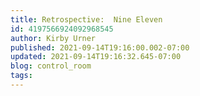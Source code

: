 ```yaml
---
title: Retrospective:  Nine Eleven
id: 4197566924092968545
author: Kirby Urner
published: 2021-09-14T19:16:00.002-07:00
updated: 2021-09-14T19:16:32.645-07:00
blog: control_room
tags: 
---
```


